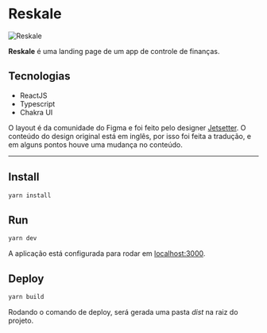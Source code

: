 # Reskale

![Reskale](/public/reskale.gif)

**Reskale** é uma landing page de um app de controle de finanças.

## Tecnologias

- ReactJS
- Typescript
- Chakra UI

O layout é da comunidade do Figma e foi feito pelo designer [Jetsetter](https://twitter.com/jetsetter114). O conteúdo do design original está em inglês, por isso foi feita a tradução, e em alguns pontos houve uma mudança no conteúdo.

---

## Install

```bash
yarn install
```

## Run

```bash
yarn dev
```

A aplicação está configurada para rodar em [localhost:3000](http://localhost:3000).

## Deploy

```bash
yarn build
```

Rodando o comando de deploy, será gerada uma pasta _dist_ na raiz do projeto.
